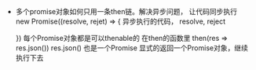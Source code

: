 - 多个promise对象如何只用一条then链。解决异步问题， 让代码同步执行
  new Promise((resolve, rejet) => {
    异步执行的代码， resolve, reject

  })
  每个Promise对象都是可以thenable的
  在then的函数里
  then(res => res.json())
  res.json() 也是一个Promise
  显式的返回一个Promise对象，继续执行下去
